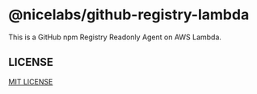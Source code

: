 # @nicelabs/github-registry-lambda

This is a GitHub npm Registry Readonly Agent on AWS Lambda.

## LICENSE

[MIT LICENSE](LICENSE.txt)
